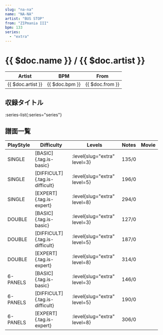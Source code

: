 ```yaml
---
slug: "na-na"
name: "NA-NA"
artist: "BUS STOP"
from: "ZIPmania III"
bpm: 133
series:
  - "extra"
---
```


# {{ $doc.name }} / {{ $doc.artist }}

|Artist|BPM|From|
|------|---|----|
|{{ $doc.artist }}|{{ $doc.bpm }}|{{ $doc.from }}|

## 収録タイトル

:series-list{:series="series"}

## 譜面一覧

|PlayStyle|Difficulty|Levels|Notes|Movie|
|---------|----------|------|-----|-----|
|SINGLE|[BASIC]{.tag.is-basic}|:level{slug="extra" level=3}|135/0||
|SINGLE|[DIFFICULT]{.tag.is-difficult}|:level{slug="extra" level=5}|196/0||
|SINGLE|[EXPERT]{.tag.is-expert}|:level{slug="extra" level=8}|294/0||
|DOUBLE|[BASIC]{.tag.is-basic}|:level{slug="extra" level=3}|127/0||
|DOUBLE|[DIFFICULT]{.tag.is-difficult}|:level{slug="extra" level=5}|187/0||
|DOUBLE|[EXPERT]{.tag.is-expert}|:level{slug="extra" level=8}|314/0||
|6-PANELS|[BASIC]{.tag.is-basic}|:level{slug="extra" level=3}|146/0||
|6-PANELS|[DIFFICULT]{.tag.is-difficult}|:level{slug="extra" level=5}|190/0||
|6-PANELS|[EXPERT]{.tag.is-expert}|:level{slug="extra" level=8}|306/0||
